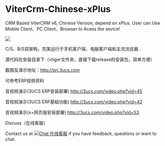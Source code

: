# ViterCrm-Chinese-xPlus
CRM Based ViterCRM v6, Chinese Version, depend on xPlus.  User can Use Mobile Client、PC Client、Browser to Acess the sevice!

![](http://prj.3ucs.com/temp/Screenshot_2019-10-27-15-09-08.png)

C/S、B/S双架构，完美运行于手机客户端、电脑客户端和主流浏览器 .

源代码在安装目录下（vtiger文件夹，直接下载release的安装包，简单方便）

截图及演示地址：http://prj.3ucs.com

可参考ERP视频资料

音视频演示(3UCS ERP安装部署) http://3ucs.com/video.php?vid=45

音视频演示(3UCS ERP基础功能) http://3ucs.com/video.php?vid=42

音视频演示(x+网页版安装部署) http://3ucs.com/video.php?vid=53


Discuss（在线客服）

Contact us at <a href="http://3ucs.com/xchat/index.php?enterurl=http%3A%2F%2Fgithub.crm.3ucs.com%2F" target="_blank"><img src="http://3ucs.com/images/livechat.png"/>Chat 在线客服</a> if you have feedback, questions or want to chat. 



